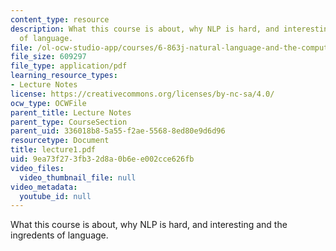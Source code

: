 ```yaml
---
content_type: resource
description: What this course is about, why NLP is hard, and interesting and the ingredents
  of language.
file: /ol-ocw-studio-app/courses/6-863j-natural-language-and-the-computer-representation-of-knowledge-spring-2003/9ea73f273fb32d8a0b6ee002cce626fb_lecture1.pdf
file_size: 609297
file_type: application/pdf
learning_resource_types:
- Lecture Notes
license: https://creativecommons.org/licenses/by-nc-sa/4.0/
ocw_type: OCWFile
parent_title: Lecture Notes
parent_type: CourseSection
parent_uid: 336018b8-5a55-f2ae-5568-8ed80e9d6d96
resourcetype: Document
title: lecture1.pdf
uid: 9ea73f27-3fb3-2d8a-0b6e-e002cce626fb
video_files:
  video_thumbnail_file: null
video_metadata:
  youtube_id: null
---
```

What this course is about, why NLP is hard, and interesting and the ingredents of language.